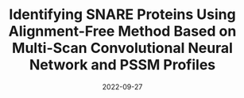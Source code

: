 ---
title: Identifying SNARE Proteins Using Alignment-Free Method Based on Multi-Scan Convolutional Neural Network and PSSM Profiles
collection: publications
permalink: /publication/2022-09-27-SNARE-mCNN
date: 2022-09-27
venue: 'Journal of Chemical Information and Modeling'
paperurl: 'https://doi.org/10.1021/acs.jcim.2c01034'
citation: 'Kha Q.H., Ho Q.T., & <b>Le N.Q.K.</b> (2022). Identifying SNARE Proteins Using Alignment-Free Method Based on Multi-Scan Convolutional Neural Network and PSSM Profiles. <i>Journal of Chemical Information and Modeling</i>, 62(19), 4820-4826.'
---
